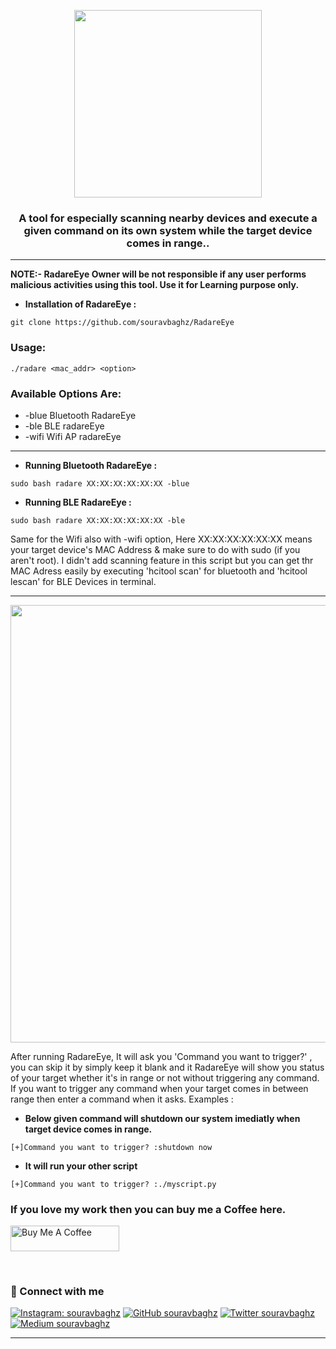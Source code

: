 <p align="center">
  <img  width="300" src="logo.png" />
</p>
<h3 align="center"><b>A tool for especially scanning nearby devices and execute a given command on its own system while the target device comes in range..</b></h3>


*** 
**NOTE:- RadareEye Owner will be not responsible if any user performs malicious activities using this tool. Use it for Learning purpose only.**

+ **Installation of RadareEye :**
 ```
 git clone https://github.com/souravbaghz/RadareEye
 ```
### Usage:
```
./radare <mac_addr> <option>
```
### Available Options Are:
- -blue   Bluetooth RadareEye
- -ble    BLE radareEye
- -wifi   Wifi AP radareEye
***
+ **Running Bluetooth RadareEye :**
```
sudo bash radare XX:XX:XX:XX:XX:XX -blue
```
+ **Running BLE RadareEye :**
```
sudo bash radare XX:XX:XX:XX:XX:XX -ble
```
Same for the Wifi also with -wifi option, Here XX:XX:XX:XX:XX:XX means your target device's MAC Address & make sure to do with sudo (if you aren't root). I didn't add scanning feature in this script but you can get thr MAC Adress easily by executing 'hcitool scan' for bluetooth and 'hcitool lescan' for BLE Devices in terminal.
***
<p align="center">
  <img  width="700" src="screenshot.png" />
</p>
After running RadareEye, It will ask you 'Command you want to trigger?' , you can skip it by simply keep it blank and it RadareEye will show you status of your target whether it's in range or not without triggering any command. If you want to trigger any command when your target comes in between range then enter a command when it asks.
 Examples :

+ **Below given command will shutdown our system imediatly when target device comes in range.**

```
[+]Command you want to trigger? :shutdown now
```
+ **It will run your other script**
```
[+]Command you want to trigger? :./myscript.py
```

 ### If you love my work then you can buy me a Coffee here.
 <a href="https://www.buymeacoffee.com/souravbaghz" target="_blank"><img src="https://cdn.buymeacoffee.com/buttons/default-orange.png" alt="Buy Me A Coffee" height="41" width="174"></a>
 
 
 <br>

### 🤝 Connect with me
[![Instagram: souravbaghz](https://img.shields.io/badge/instagram-%23E4405F.svg?&style=for-the-badge&logo=instagram&logoColor=white)](https://www.instagram.com/souravbaghz)
[![GitHub souravbaghz](https://img.shields.io/badge/github-%23000000.svg?&style=for-the-badge&logo=github)](https://github.com/souravbaghz)
[![Twitter souravbaghz](https://img.shields.io/badge/twitter-%231DA1F2.svg?&style=for-the-badge&logo=twitter&logoColor=white)](https://twitter.com/souravbaghz)
[![Medium souravbaghz](https://img.shields.io/badge/medium-%2312100E.svg?&style=for-the-badge&logo=medium&logoColor=white)](https://medium.com/@souravbaghz)

---

